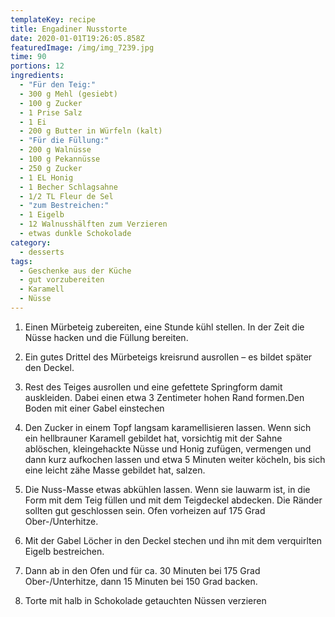 ```yaml
---
templateKey: recipe
title: Engadiner Nusstorte
date: 2020-01-01T19:26:05.858Z
featuredImage: /img/img_7239.jpg
time: 90
portions: 12
ingredients:
  - "Für den Teig:"
  - 300 g Mehl (gesiebt)
  - 100 g Zucker
  - 1 Prise Salz
  - 1 Ei
  - 200 g Butter in Würfeln (kalt)
  - "Für die Füllung:"
  - 200 g Walnüsse
  - 100 g Pekannüsse
  - 250 g Zucker
  - 1 EL Honig
  - 1 Becher Schlagsahne
  - 1/2 TL Fleur de Sel
  - "zum Bestreichen:"
  - 1 Eigelb
  - 12 Walnusshälften zum Verzieren
  - etwas dunkle Schokolade
category:
  - desserts
tags:
  - Geschenke aus der Küche
  - gut vorzubereiten
  - Karamell
  - Nüsse
---
```


1. Einen Mürbeteig zubereiten, eine Stunde kühl stellen. In der Zeit die Nüsse hacken und die Füllung bereiten.

2. Ein gutes Drittel des Mürbeteigs kreisrund ausrollen – es bildet später den Deckel.

3. Rest des Teiges ausrollen und eine gefettete Springform damit auskleiden. Dabei einen etwa 3 Zentimeter hohen Rand formen.Den Boden mit einer Gabel einstechen

4. Den Zucker in einem Topf langsam karamellisieren lassen. Wenn sich ein hellbrauner Karamell gebildet hat, vorsichtig mit der Sahne ablöschen, kleingehackte Nüsse und Honig zufügen, vermengen und dann kurz aufkochen lassen und etwa 5 Minuten weiter köcheln, bis sich eine leicht zähe Masse gebildet hat, salzen.

5. Die Nuss-Masse etwas abkühlen lassen. Wenn sie lauwarm ist, in die Form mit dem Teig füllen und mit dem Teigdeckel abdecken. Die Ränder sollten gut geschlossen sein. Ofen vorheizen auf 175 Grad Ober-/Unterhitze.

6. Mit der Gabel Löcher in den Deckel stechen und ihn mit dem verquirlten Eigelb bestreichen.

7. Dann ab in den Ofen und für ca. 30 Minuten bei 175 Grad Ober-/Unterhitze, dann 15 Minuten bei 150 Grad backen.

8. Torte mit halb in Schokolade getauchten Nüssen verzieren

